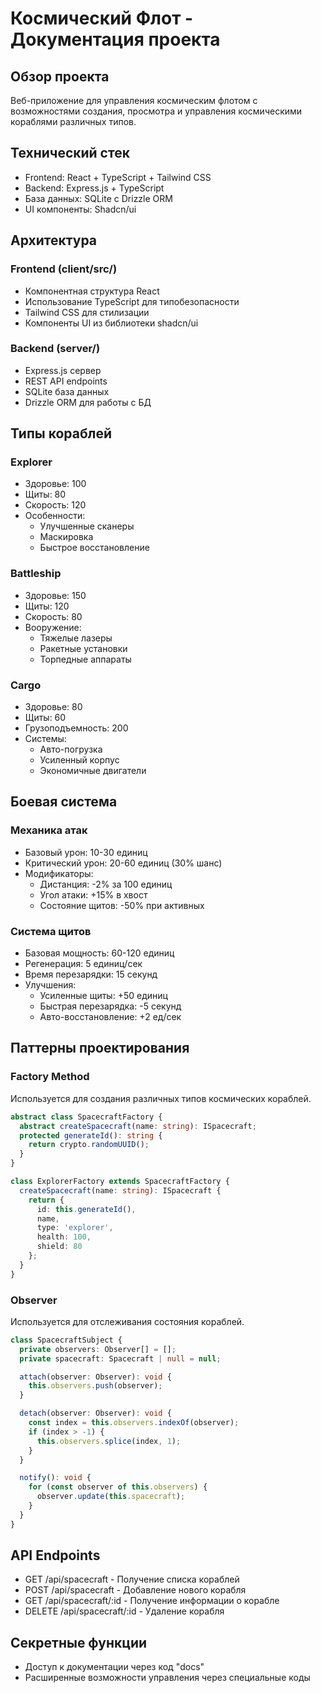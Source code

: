 
# Космический Флот - Документация проекта

## Обзор проекта
Веб-приложение для управления космическим флотом с возможностями создания, просмотра и управления космическими кораблями различных типов.

## Технический стек
- Frontend: React + TypeScript + Tailwind CSS
- Backend: Express.js + TypeScript
- База данных: SQLite с Drizzle ORM
- UI компоненты: Shadcn/ui

## Архитектура

### Frontend (client/src/)
- Компонентная структура React
- Использование TypeScript для типобезопасности
- Tailwind CSS для стилизации
- Компоненты UI из библиотеки shadcn/ui

### Backend (server/)
- Express.js сервер
- REST API endpoints
- SQLite база данных
- Drizzle ORM для работы с БД

## Типы кораблей

### Explorer
- Здоровье: 100
- Щиты: 80
- Скорость: 120
- Особенности:
  - Улучшенные сканеры
  - Маскировка
  - Быстрое восстановление

### Battleship
- Здоровье: 150
- Щиты: 120
- Скорость: 80
- Вооружение:
  - Тяжелые лазеры
  - Ракетные установки
  - Торпедные аппараты

### Cargo
- Здоровье: 80
- Щиты: 60
- Грузоподъемность: 200
- Системы:
  - Авто-погрузка
  - Усиленный корпус
  - Экономичные двигатели

## Боевая система

### Механика атак
- Базовый урон: 10-30 единиц
- Критический урон: 20-60 единиц (30% шанс)
- Модификаторы:
  - Дистанция: -2% за 100 единиц
  - Угол атаки: +15% в хвост
  - Состояние щитов: -50% при активных

### Система щитов
- Базовая мощность: 60-120 единиц
- Регенерация: 5 единиц/сек
- Время перезарядки: 15 секунд
- Улучшения:
  - Усиленные щиты: +50 единиц
  - Быстрая перезарядка: -5 секунд
  - Авто-восстановление: +2 ед/сек

## Паттерны проектирования

### Factory Method
Используется для создания различных типов космических кораблей.
```typescript
abstract class SpacecraftFactory {
  abstract createSpacecraft(name: string): ISpacecraft;
  protected generateId(): string {
    return crypto.randomUUID();
  }
}

class ExplorerFactory extends SpacecraftFactory {
  createSpacecraft(name: string): ISpacecraft {
    return {
      id: this.generateId(),
      name,
      type: 'explorer',
      health: 100,
      shield: 80
    };
  }
}
```

### Observer
Используется для отслеживания состояния кораблей.
```typescript
class SpacecraftSubject {
  private observers: Observer[] = [];
  private spacecraft: Spacecraft | null = null;

  attach(observer: Observer): void {
    this.observers.push(observer);
  }

  detach(observer: Observer): void {
    const index = this.observers.indexOf(observer);
    if (index > -1) {
      this.observers.splice(index, 1);
    }
  }

  notify(): void {
    for (const observer of this.observers) {
      observer.update(this.spacecraft);
    }
  }
}
```

## API Endpoints
- GET /api/spacecraft - Получение списка кораблей
- POST /api/spacecraft - Добавление нового корабля
- GET /api/spacecraft/:id - Получение информации о корабле
- DELETE /api/spacecraft/:id - Удаление корабля

## Секретные функции
- Доступ к документации через код "docs"
- Расширенные возможности управления через специальные коды
